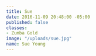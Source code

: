 ```yaml
---
title: Sue
date: 2016-11-09 20:48:00 -05:00
published: false
classes:
- Zumba Gold
image: "/uploads/sue.jpg"
name: Sue Young
---
```



